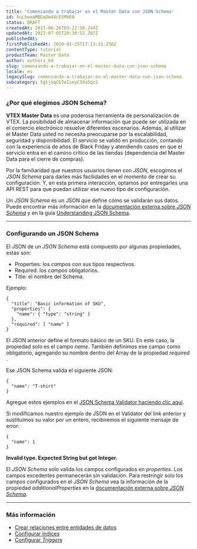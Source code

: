 ```yaml
---
title: 'Comenzando a trabajar en el Master Data con JSON Schema'
id: 6uLbweaMBGqOm44cESMkEQ
status: DRAFT
createdAt: 2017-06-26T03:22:50.244Z
updatedAt: 2022-07-05T20:30:52.287Z
publishedAt: 
firstPublishedAt: 2019-01-25T17:13:31.256Z
contentType: tutorial
productTeam: Master Data
author: authors_64
slug: comenzando-a-trabajar-en-el-master-data-con-json-schema
locale: es
legacySlug: comenzando-a-trabajar-en-el-master-data-con-json-schema
subcategory: 5gtjaqCG7eIseyCI0aSqc2
---
```


### ¿Por qué elegimos JSON Schema?

**VTEX Master Data** es una poderosa herramienta de personalización de VTEX. La posibilidad de almacenar información que puede ser utilizada en el comercio electrónico resuelve diferentes escenarios. Además, al utilizar el Master Data usted no necesita preocuparse por la escalabilidad, seguridad y disponibilidad. El servicio se validó en producción, contando con la experiencia de años de Black Friday y atendiendo casos en que el servicio entra en el camino crítico de las tiendas (dependencia del Master Data para el cierre de compras). 

Por la familiaridad que nuestros usuarios tienen con *JSON*, escogimos el *JSON Schema* para darles más facilidades en el momento de crear su configuración. Y, en esta primera interacción, optamos por entregarles una API REST para que puedan utilizar ese nuevo tipo de configuración. 

Un *JSON Schema* es un JSON que define cómo se validarán sus datos. Puede encontrar más información en la [documentación externa sobre *JSON Schema*](http://json-schema.org) y en la guía [Understanding JSON Schema](https://spacetelescope.github.io/understanding-json-schema).

____

### Configurando un JSON Schema
El JSON de un *JSON Schema* está compuesto por algunas propiedades, estas son:

- Properties: los *campos* con sus tipos respectivos.
- Required: los *campos* obligatorios.
- Title: el nombre del Schema.

Ejemplo:
```
{
  "title": "Basic information of SKU",
  "properties": {
    "name": { "type": "string" }
  },
  "required": [ "name" ]
}
```

El JSON anterior define el formato básico de un SKU. En este caso, la propiedad solo es el campo *name*. También definimos ese campo como obligatorio, agregando su nombre dentro del Array de la propiedad *required* .

Ese JSON Schema valida el siguiente JSON:

```
{
  "name": "T-shirt"
}
```

Agregue estos ejemplos en el [JSON Schema Validator haciendo clic aquí](http://www.jsonschemavalidator.net/).

Si modificamos nuestro ejemplo de JSON en el Validator del link anterior y sustituimos su valor por un entero, recibiremos el siguiente mensaje de error: 

```
{
  "name": 1
}
```
**Invalid type. Expected String but got Integer.**


El *JSON Schema* solo valida los campos configurados en *properties*. Los campos excedentes permanecerán sin validación. Para restringir solo los campos configurados en el *JSON Schema* vea la información de la propiedad *additionalProperties* en la [documentación externa sobre *JSON Schema*](https://json-schema.org/understanding-json-schema/reference/object.html#properties).

_____________

### Más información
<!-- - [Tutorial: Creando una entidad de datos SKU en el Master Data con JSON Schema](https://app.contentful.com/spaces/alneenqid6w5/entries/6uLbweaMBGqOm44cESMkEQ)-->
- [Crear relaciones entre entidades de datos](https://help.vtex.com/es/tutorial/criar-relacionamentos-entre-entidades-de-dados--6TdIa6Q2IgWYUu2wsYIG48)
- [Configurar índices](https://help.vtex.com/es/tutorial/configurando-indice-no-master-data--tutorials_785)
- [Configurar *Triggers*](https://help.vtex.com/es/tutorial/configurar-triggers)
